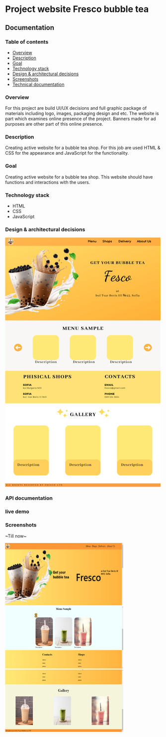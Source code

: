 # Project website Fresco bubble tea

## Documentation

### Table of contents
- [Overview](#overvew)
- [Description](#description)
- [Goal](#goal)
- [Technology stack](#technology-stack)
- [Design & architectural decisions](#design-&-architectural-decisions)
- [Screenshots](#screenshots)
- [Technical documentation](#technical-documentation)

### Overview
For this project are build UI/UX decisions and full graphic package of materials including logo, images, packaging design and etc. The website is part which examines online presence of the project. Banners  made for ad purposes are other part of this online presence.

### Description
Creating active website for a bubble tea shop. For this job are used HTML & CSS for the appearance and JavaScript for the functionality.

### Goal
Creating active website for a bubble tea shop. This website should have functions and interactions with the users.

### Technology stack

- HTML
- CSS
- JavaScript

### Design & architectural decisions

<img src="documentation/construstMainPage.png"  width="500" height="800" />


### API documentation

### live demo

### Screenshots
~Till now~


<img src="documentation/screen1.png"  width="380" height="200" />

<img src="documentation/screen2.png"  width="380" height="200" />

<img src="documentation/screen3.png"  width="380" height="200" />